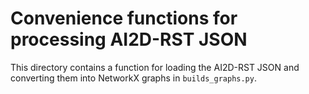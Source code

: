 # Convenience functions for processing AI2D-RST JSON

This directory contains a function for loading the AI2D-RST JSON and converting them into NetworkX graphs in `builds_graphs.py`.
